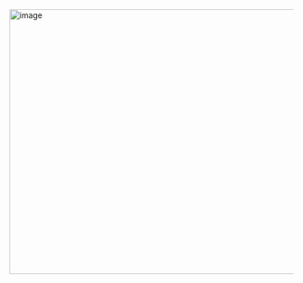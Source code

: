
<img width="631" height="470" alt="image" src="https://github.com/user-attachments/assets/4572bbf9-9b4c-43ae-8356-89e332137ee2" />

